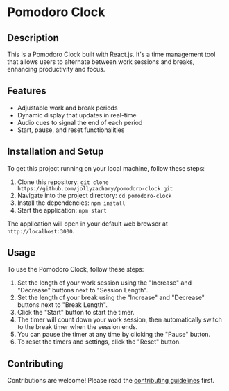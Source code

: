 # Pomodoro Clock

## Description

This is a Pomodoro Clock built with React.js. It's a time management tool that allows users to alternate between work sessions and breaks, enhancing productivity and focus.

## Features

- Adjustable work and break periods
- Dynamic display that updates in real-time
- Audio cues to signal the end of each period
- Start, pause, and reset functionalities

## Installation and Setup

To get this project running on your local machine, follow these steps:

1. Clone this repository: `git clone https://github.com/jollyzachary/pomodoro-clock.git`
2. Navigate into the project directory: `cd pomodoro-clock`
3. Install the dependencies: `npm install`
4. Start the application: `npm start`

The application will open in your default web browser at `http://localhost:3000`.

## Usage

To use the Pomodoro Clock, follow these steps:

1. Set the length of your work session using the "Increase" and "Decrease" buttons next to "Session Length".
2. Set the length of your break using the "Increase" and "Decrease" buttons next to "Break Length".
3. Click the "Start" button to start the timer.
4. The timer will count down your work session, then automatically switch to the break timer when the session ends.
5. You can pause the timer at any time by clicking the "Pause" button.
6. To reset the timers and settings, click the "Reset" button.

## Contributing

Contributions are welcome! Please read the [contributing guidelines](CONTRIBUTING.md) first.
